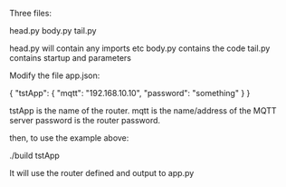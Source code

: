 
Three files:

head.py
body.py
tail.py

head.py will contain any imports etc
body.py contains the code
tail.py contains startup and parameters


Modify the file app.json:

{
  "tstApp": {
    "mqtt": "192.168.10.10",
    "password": "something"
  }
}

tstApp is the name of the router.
mqtt is the name/address of the MQTT server
password is the router password.

then, to use the example above:

./build tstApp

It will use the router defined and output to app.py


